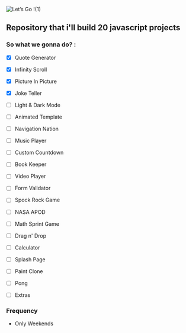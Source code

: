 ![Let’s Go !(1)](https://user-images.githubusercontent.com/82295321/219281847-d20990f5-7cd6-463c-8500-ef5774492e8f.png)

## Repository that i'll build 20 javascript projects 

### So what we gonna do? :
  - [x] Quote Generator 
  - [x] Infinity Scroll 
  - [X] Picture In Picture 
  - [X] Joke Teller
  - [ ] Light & Dark Mode
  - [ ] Animated Template
  - [ ] Navigation Nation
  - [ ] Music Player
  - [ ] Custom Countdown
  - [ ] Book Keeper
  - [ ] Video Player
  - [ ] Form Validator
  - [ ] Spock Rock Game
  - [ ] NASA APOD
  - [ ] Math Sprint Game
  - [ ] Drag n' Drop
  - [ ] Calculator
  - [ ] Splash Page
  - [ ] Paint Clone
  - [ ] Pong
  - [ ] Extras 
  

### Frequency
  - Only Weekends
  
